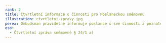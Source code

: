 ```yaml
---
rank: 2
title: Čtvrtletní informace o činnosti pro Poslaneckou sněmovnu
illustration: ctvrtletni-zpravy.jpg
perex: Ombudsman pravidelně informuje poslance o své činnosti a poznatcích. Čtvrtletní zprávy obsahují statistické přehledy, informace o zajímavých či důležitých případech, návštěvách zařízení a dalších aktivitách. V příloze ke zprávě pak ombudsman obvykle informuje poslance o případech, v nichž se mu nepodařilo dosáhnout nápravy.
eso:
  - Čtvrtletní zpráva sněmovně § 24/1 a)
---
```

